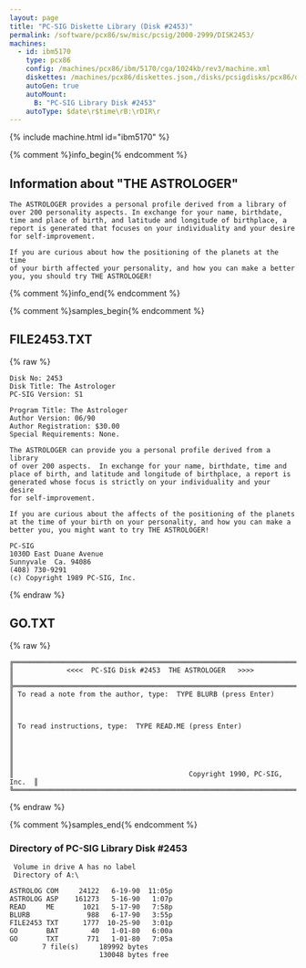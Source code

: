 ```yaml
---
layout: page
title: "PC-SIG Diskette Library (Disk #2453)"
permalink: /software/pcx86/sw/misc/pcsig/2000-2999/DISK2453/
machines:
  - id: ibm5170
    type: pcx86
    config: /machines/pcx86/ibm/5170/cga/1024kb/rev3/machine.xml
    diskettes: /machines/pcx86/diskettes.json,/disks/pcsigdisks/pcx86/diskettes.json
    autoGen: true
    autoMount:
      B: "PC-SIG Library Disk #2453"
    autoType: $date\r$time\rB:\rDIR\r
---
```


{% include machine.html id="ibm5170" %}

{% comment %}info_begin{% endcomment %}

## Information about "THE ASTROLOGER"

    The ASTROLOGER provides a personal profile derived from a library of
    over 200 personality aspects. In exchange for your name, birthdate,
    time and place of birth, and latitude and longitude of birthplace, a
    report is generated that focuses on your individuality and your desire
    for self-improvement.
    
    If you are curious about how the positioning of the planets at the time
    of your birth affected your personality, and how you can make a better
    you, you should try THE ASTROLOGER!
{% comment %}info_end{% endcomment %}

{% comment %}samples_begin{% endcomment %}

## FILE2453.TXT

{% raw %}
```
Disk No: 2453                                                           
Disk Title: The Astrologer                                              
PC-SIG Version: S1                                                      
                                                                        
Program Title: The Astrologer                                           
Author Version: 06/90                                                   
Author Registration: $30.00                                             
Special Requirements: None.                                             
                                                                        
The ASTROLOGER can provide you a personal profile derived from a library
of over 200 aspects.  In exchange for your name, birthdate, time and    
place of birth, and latitude and longitude of birthplace, a report is   
generated whose focus is strictly on your individuality and your desire 
for self-improvement.                                                   
                                                                        
If you are curious about the affects of the positioning of the planets  
at the time of your birth on your personality, and how you can make a   
better you, you might want to try THE ASTROLOGER!                       
                                                                        
PC-SIG                                                                  
1030D East Duane Avenue                                                 
Sunnyvale  Ca. 94086                                                    
(408) 730-9291                                                          
(c) Copyright 1989 PC-SIG, Inc.                                         
```
{% endraw %}

## GO.TXT

{% raw %}
```
╔═════════════════════════════════════════════════════════════════════════╗
║             <<<<  PC-SIG Disk #2453  THE ASTROLOGER   >>>>              ║
╠═════════════════════════════════════════════════════════════════════════╣
║ To read a note from the author, type:  TYPE BLURB (press Enter)         ║
║                                                                         ║
║ To read instructions, type:  TYPE READ.ME (press Enter)                 ║
║                                                                         ║
║                                                                         ║
║                                           Copyright 1990, PC-SIG, Inc.  ║
╚═════════════════════════════════════════════════════════════════════════╝
```
{% endraw %}

{% comment %}samples_end{% endcomment %}

### Directory of PC-SIG Library Disk #2453

     Volume in drive A has no label
     Directory of A:\

    ASTROLOG COM     24122   6-19-90  11:05p
    ASTROLOG ASP    161273   5-16-90   1:07p
    READ     ME       1021   5-17-90   7:58p
    BLURB              988   6-17-90   3:55p
    FILE2453 TXT      1777  10-25-90   3:01p
    GO       BAT        40   1-01-80   6:00a
    GO       TXT       771   1-01-80   7:05a
            7 file(s)     189992 bytes
                          130048 bytes free
